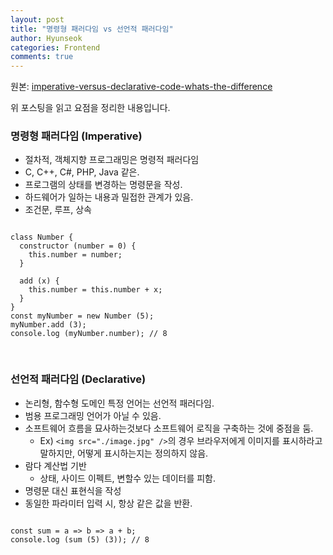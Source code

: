 ```yaml
---
layout: post
title: "명령형 패러다임 vs 선언적 패러다임"
author: Hyunseok
categories: Frontend
comments: true
---
```


원본: <a href="https://medium.com/front-end-weekly/imperative-versus-declarative-code-whats-the-difference-adc7dd6c8380">imperative-versus-declarative-code-whats-the-difference</a>

위 포스팅을 읽고 요점을 정리한 내용입니다.

### 명령형 패러다임 (Imperative)
- 절차적, 객체지향 프로그래밍은 명령적 패러다임
- C, C++, C#, PHP, Java 같은.
- 프로그램의 상태를 변경하는 명령문을 작성.
- 하드웨어가 일하는 내용과 밀접한 관계가 있음.
- 조건문, 루프, 상속

<pre>
<code>
class Number {
  constructor (number = 0) {
    this.number = number;
  }
  
  add (x) {
    this.number = this.number + x;
  }
}
const myNumber = new Number (5);
myNumber.add (3);
console.log (myNumber.number); // 8

</code>
</pre>


### 선언적 패러다임 (Declarative)
- 논리형, 함수형 도메인 특정 언어는 선언적 패러다임.
- 범용 프로그래밍 언어가 아닐 수 있음.
- 소프트웨어 흐름을 묘사하는것보다 소프트웨어 로직을 구축하는 것에 중점을 둠.
    - Ex) `<img src="./image.jpg" />`의 경우 브라우저에게 이미지를 표시하라고 말하지만, 어떻게 표시하는지는 정의하지 않음.
- 람다 계산법 기반
    - 상태, 사이드 이펙트, 변할수 있는 데이터를 피함.
- 명령문 대신 표현식을 작성
- 동일한 파라미터 입력 시, 항상 같은 값을 반환.

<pre>
<code>
const sum = a => b => a + b;
console.log (sum (5) (3)); // 8

</code>
</pre>
